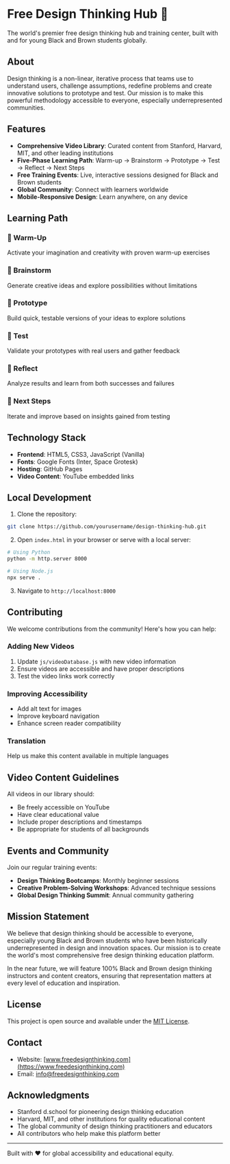 # Free Design Thinking Hub 🎨

The world's premier free design thinking hub and training center, built with and for young Black and Brown students globally.

## About

Design thinking is a non-linear, iterative process that teams use to understand users, challenge assumptions, redefine problems and create innovative solutions to prototype and test. Our mission is to make this powerful methodology accessible to everyone, especially underrepresented communities.

## Features

- **Comprehensive Video Library**: Curated content from Stanford, Harvard, MIT, and other leading institutions
- **Five-Phase Learning Path**: Warm-up → Brainstorm → Prototype → Test → Reflect → Next Steps
- **Free Training Events**: Live, interactive sessions designed for Black and Brown students
- **Global Community**: Connect with learners worldwide
- **Mobile-Responsive Design**: Learn anywhere, on any device

## Learning Path

### 🧠 Warm-Up
Activate your imagination and creativity with proven warm-up exercises

### 💭 Brainstorm
Generate creative ideas and explore possibilities without limitations

### 🔧 Prototype
Build quick, testable versions of your ideas to explore solutions

### 🧪 Test
Validate your prototypes with real users and gather feedback

### 🤔 Reflect
Analyze results and learn from both successes and failures

### 🚀 Next Steps
Iterate and improve based on insights gained from testing

## Technology Stack

- **Frontend**: HTML5, CSS3, JavaScript (Vanilla)
- **Fonts**: Google Fonts (Inter, Space Grotesk)
- **Hosting**: GitHub Pages
- **Video Content**: YouTube embedded links

## Local Development

1. Clone the repository:
```bash
git clone https://github.com/yourusername/design-thinking-hub.git
```

2. Open `index.html` in your browser or serve with a local server:
```bash
# Using Python
python -m http.server 8000

# Using Node.js
npx serve .
```

3. Navigate to `http://localhost:8000`

## Contributing

We welcome contributions from the community! Here's how you can help:

### Adding New Videos
1. Update `js/videoDatabase.js` with new video information
2. Ensure videos are accessible and have proper descriptions
3. Test the video links work correctly

### Improving Accessibility
- Add alt text for images
- Improve keyboard navigation
- Enhance screen reader compatibility

### Translation
Help us make this content available in multiple languages

## Video Content Guidelines

All videos in our library should:
- Be freely accessible on YouTube
- Have clear educational value
- Include proper descriptions and timestamps
- Be appropriate for students of all backgrounds

## Events and Community

Join our regular training events:
- **Design Thinking Bootcamps**: Monthly beginner sessions
- **Creative Problem-Solving Workshops**: Advanced technique sessions  
- **Global Design Thinking Summit**: Annual community gathering

## Mission Statement

We believe that design thinking should be accessible to everyone, especially young Black and Brown students who have been historically underrepresented in design and innovation spaces. Our mission is to create the world's most comprehensive free design thinking education platform.

In the near future, we will feature 100% Black and Brown design thinking instructors and content creators, ensuring that representation matters at every level of education and inspiration.

## License

This project is open source and available under the [MIT License](LICENSE).

## Contact

- Website: [www.freedesignthinking.com](https://www.freedesignthinking.com)
- Email: info@freedesignthinking.com

## Acknowledgments

- Stanford d.school for pioneering design thinking education
- Harvard, MIT, and other institutions for quality educational content
- The global community of design thinking practitioners and educators
- All contributors who help make this platform better

---

Built with ❤️ for global accessibility and educational equity.
